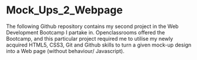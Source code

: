 # Mock_Ups_2_Webpage
The following Github repository contains my second project in the Web Development Bootcamp I partake in. Openclassrooms offered the Bootcamp, and this particular project required me to utilise my newly acquired HTML5, CSS3, Git and Github skills to turn a given mock-up design into a Web page (without behaviour/ Javascript).
